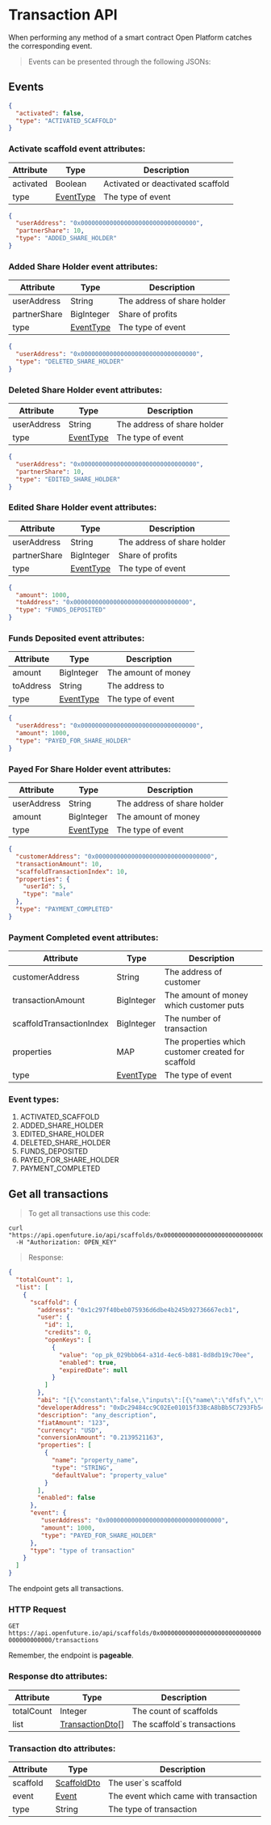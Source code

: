 # Transaction API

When performing any method of a smart contract Open Platform catches
the corresponding event.

> Events can be presented through the following JSONs:

## Events

```json
{
  "activated": false,
  "type": "ACTIVATED_SCAFFOLD"
}
```

### Activate scaffold event attributes:
Attribute | Type | Description
--------- | -------- |-----------
activated | Boolean | Activated or deactivated scaffold
type | [EventType](#event-types) | The type of event

```json
{
  "userAddress": "0x00000000000000000000000000000000",
  "partnerShare": 10,
  "type": "ADDED_SHARE_HOLDER"
}
```

### Added Share Holder event attributes:
Attribute | Type | Description
--------- | -------- |-----------
userAddress | String | The address of share holder
partnerShare | BigInteger | Share of profits
type | [EventType](#event-types) | The type of event

```json
{
  "userAddress": "0x00000000000000000000000000000000",
  "type": "DELETED_SHARE_HOLDER"
}
```

### Deleted Share Holder event attributes:
Attribute | Type | Description
--------- | -------- |-----------
userAddress | String | The address of share holder
type | [EventType](#event-types) | The type of event

```json
{
  "userAddress": "0x00000000000000000000000000000000",
  "partnerShare": 10,
  "type": "EDITED_SHARE_HOLDER"
}
```

### Edited Share Holder event attributes:
Attribute | Type | Description
--------- | -------- |-----------
userAddress | String | The address of share holder
partnerShare | BigInteger | Share of profits
type | [EventType](#event-types) | The type of event

```json
{
  "amount": 1000,
  "toAddress": "0x00000000000000000000000000000000",
  "type": "FUNDS_DEPOSITED"
}
```

### Funds Deposited event attributes:
Attribute | Type | Description
--------- | -------- |-----------
amount | BigInteger | The amount of money
toAddress | String | The address to
type | [EventType](#event-types) | The type of event

```json
{
  "userAddress": "0x00000000000000000000000000000000",
  "amount": 1000,
  "type": "PAYED_FOR_SHARE_HOLDER"
}
```

### Payed For Share Holder event attributes:
Attribute | Type | Description
--------- | -------- |-----------
userAddress | String | The address of share holder
amount | BigInteger | The amount of money
type | [EventType](#event-types) | The type of event

```json
{
  "customerAddress": "0x00000000000000000000000000000000",
  "transactionAmount": 10,
  "scaffoldTransactionIndex": 10,
  "properties": {
    "userId": 5,
    "type": "male"
  },
  "type": "PAYMENT_COMPLETED"
}
```

### Payment Completed event attributes:
Attribute | Type | Description
--------- | -------- |-----------
customerAddress | String | The address of customer
transactionAmount | BigInteger | The amount of money which customer puts
scaffoldTransactionIndex | BigInteger | The number of transaction
properties | MAP | The properties which customer created for scaffold
type | [EventType](#event-types) | The type of event

### Event types:
1. ACTIVATED_SCAFFOLD
2. ADDED_SHARE_HOLDER
3. EDITED_SHARE_HOLDER
4. DELETED_SHARE_HOLDER
5. FUNDS_DEPOSITED
6. PAYED_FOR_SHARE_HOLDER
7. PAYMENT_COMPLETED

## Get all transactions

> To get all transactions use this code:

```shell
curl "https://api.openfuture.io/api/scaffolds/0x0000000000000000000000000000000000000000/transactions"
  -H "Authorization: OPEN_KEY"
```

> Response:

```json
{
  "totalCount": 1,
  "list": [
    {
      "scaffold": {
        "address": "0x1c297f40beb075936d6dbe4b245b92736667ecb1",
        "user": {
          "id": 1,
          "credits": 0,
          "openKeys": [
            {
              "value": "op_pk_029bbb64-a31d-4ec6-b881-8d8db19c70ee",
              "enabled": true,
              "expiredDate": null
            }
          ]
        },
        "abi": "[{\"constant\":false,\"inputs\":[{\"name\":\"dfsf\",\"type\":\"string\"}],\"name\":\"payVendor\",\"outputs\":[],\"payable\":true,\"stateMutability\":\"payable\",\"type\":\"function\"},{\"constant\":true,\"inputs\":[],\"name\":\"vendorAddress\",\"outputs\":[{\"name\":\"\",\"type\":\"address\"}],\"payable\":false,\"stateMutability\":\"view\",\"type\":\"function\"},{\"constant\":false,\"inputs\":[],\"name\":\"deactivate\",\"outputs\":[],\"payable\":false,\"stateMutability\":\"nonpayable\",\"type\":\"function\"},{\"constant\":true,\"inputs\":[],\"name\":\"getScaffoldSummary\",\"outputs\":[{\"name\":\"\",\"type\":\"string\"},{\"name\":\"\",\"type\":\"string\"},{\"name\":\"\",\"type\":\"string\"},{\"name\":\"\",\"type\":\"uint256\"},{\"name\":\"\",\"type\":\"uint256\"},{\"name\":\"\",\"type\":\"address\"},{\"name\":\"\",\"type\":\"uint256\"}],\"payable\":false,\"stateMutability\":\"view\",\"type\":\"function\"},{\"constant\":true,\"inputs\":[{\"name\":\"\",\"type\":\"uint256\"}],\"name\":\"openScaffoldTransactions\",\"outputs\":[{\"name\":\"customerAddress\",\"type\":\"address\"},{\"name\":\"dfsf\",\"type\":\"string\"}],\"payable\":false,\"stateMutability\":\"view\",\"type\":\"function\"},{\"constant\":true,\"inputs\":[],\"name\":\"fiatAmount\",\"outputs\":[{\"name\":\"\",\"type\":\"string\"}],\"payable\":false,\"stateMutability\":\"view\",\"type\":\"function\"},{\"constant\":true,\"inputs\":[],\"name\":\"scaffoldDescription\",\"outputs\":[{\"name\":\"\",\"type\":\"string\"}],\"payable\":false,\"stateMutability\":\"view\",\"type\":\"function\"},{\"constant\":true,\"inputs\":[],\"name\":\"OPENToken\",\"outputs\":[{\"name\":\"\",\"type\":\"address\"}],\"payable\":false,\"stateMutability\":\"view\",\"type\":\"function\"},{\"constant\":true,\"inputs\":[],\"name\":\"scaffoldAmount\",\"outputs\":[{\"name\":\"\",\"type\":\"uint256\"}],\"payable\":false,\"stateMutability\":\"view\",\"type\":\"function\"},{\"constant\":true,\"inputs\":[],\"name\":\"scaffoldTransactionIndex\",\"outputs\":[{\"name\":\"\",\"type\":\"uint256\"}],\"payable\":false,\"stateMutability\":\"view\",\"type\":\"function\"},{\"inputs\":[{\"name\":\"_vendorAddress\",\"type\":\"address\"},{\"name\":\"_description\",\"type\":\"string\"},{\"name\":\"_fiatAmount\",\"type\":\"string\"},{\"name\":\"_fiatCurrency\",\"type\":\"string\"},{\"name\":\"_scaffoldAmount\",\"type\":\"uint256\"}],\"payable\":false,\"stateMutability\":\"nonpayable\",\"type\":\"constructor\"},{\"anonymous\":false,\"inputs\":[{\"indexed\":false,\"name\":\"customerAddress\",\"type\":\"address\"},{\"indexed\":false,\"name\":\"transactionAmount\",\"type\":\"uint256\"},{\"indexed\":false,\"name\":\"scaffoldTransactionIndex\",\"type\":\"uint256\"},{\"indexed\":false,\"name\":\"dfsf\",\"type\":\"string\"}],\"name\":\"paymentComplete\",\"type\":\"event\"},{\"anonymous\":false,\"inputs\":[{\"indexed\":false,\"name\":\"_amount\",\"type\":\"uint256\"}],\"name\":\"fundsDeposited\",\"type\":\"event\"},{\"anonymous\":false,\"inputs\":[{\"indexed\":false,\"name\":\"activated\",\"type\":\"bool\"}],\"name\":\"activatedScaffold\",\"type\":\"event\"}]",
        "developerAddress": "0xDc29484cc9C02Ee01015f33BcA8bBb5C7293Fb54",
        "description": "any_description",
        "fiatAmount": "123",
        "currency": "USD",
        "conversionAmount": "0.2139521163",
        "properties": [
          {
            "name": "property_name",
            "type": "STRING",
            "defaultValue": "property_value"
          }
        ],
        "enabled": false
      },
      "event": {
         "userAddress": "0x00000000000000000000000000000000",
         "amount": 1000,
         "type": "PAYED_FOR_SHARE_HOLDER"
      },
      "type": "type of transaction"
    }
  ]
}
```

The endpoint gets all transactions.

### HTTP Request

`GET https://api.openfuture.io/api/scaffolds/0x0000000000000000000000000000000000000000/transactions`

<aside class="notice">
Remember, the endpoint is <b>pageable</b>.
</aside>

### Response dto attributes:

Attribute | Type | Description
--------- | -------- |-----------
totalCount | Integer | The count of scaffolds
list | [TransactionDto](#transaction-dto-attributes)[] | The scaffold`s transactions

### Transaction dto attributes:
Attribute | Type | Description
--------- | -------- |-----------
scaffold | [ScaffoldDto](#scaffold-dto-attributes) | The user`s scaffold
event | [Event](#events) | The event which came with transaction
type | String | The type of transaction

